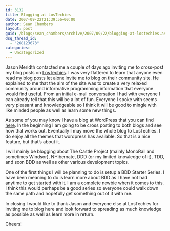 ```yaml
---
id: 3132
title: Blogging at LosTechies
date: 2007-09-22T21:39:56+00:00
author: Sean Chambers
layout: post
guid: /blogs/sean_chambers/archive/2007/09/22/blogging-at-lostechies.aspx
dsq_thread_id:
  - "268123673"
categories:
  - Uncategorized
---
```

Jason Meridth contacted me a couple of days ago inviting me to cross-post my blog posts on [LosTechies](http://www.lostechies.com/). I was very flattered to learn that anyone even read my blog posts let alone invite me to blog on their community site. He explained to me that the aim of the site was to create a very relaxed community around informative programming&nbsp;information that everyone would find&nbsp;useful. From an initial e-mail conversation I had with everyone I can already tell that this will be a lot of fun. Everyone I spoke with seems very pleasant and knowledgeable so I think it will be good to mingle with like minded people as well as learn some new things.

As some of you may know I have a blog at WordPress that you can find [here](http://schambers.wordpress.com). In the beginning I am going to be cross posting to both blogs and see how that works out. Eventually I may move the whole blog to LosTechies. I do enjoy all the themes that wordpress has available. So that is a nice feature, but that&#8217;s about it.

I will mainly be blogging about The Castle Project (mainly MonoRail and sometimes Windsor), NHibernate, DDD (or my limited knowledge of it), TDD, and soon BDD as well as other various development topics.

One of the first things I will be planning to do is setup a BDD Starter Series. I have been meaning to do is learn more about BDD as I have not had anytime to get started with it. I am a complete newbie when it comes to this. I think this would perhaps be a good series so everyone could walk down the same path and hopefully get something out of it with me.

In closing I would like to thank Jason and everyone else at LosTechies for inviting me to blog here and look forward to spreading as much knowledge as possible as well as learn more in return.

Cheers!